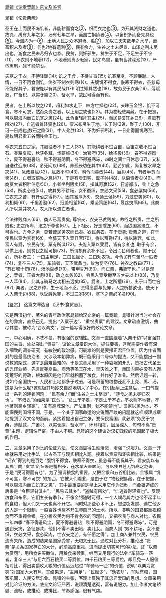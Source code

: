 [晁错《论贵粟疏》原文及鉴赏](https://www.vrrw.net/wx/10317.html)

晁错《论贵粟疏》

圣王在上而民不冻饥者，非能耕而食之②，织而衣之也③，为开其资财之道也。故尧、禹有九年之水，汤有七年之旱，而国亡捐瘠者④，以畜积多而备先具也⑤。今海内为一⑥，土地人民之众不避汤、禹⑦，加以亡天灾数年之水旱，而畜积未及者⑧，何也?地有遗利⑨，民有余力，生谷之土未尽垦，山泽之利未尽出也，游食之民未尽归农也⑩。民贫，则奸邪生。贫生于不足，不足生于不农(11)，不农则不地著(12)，不地著则离乡轻家，民如鸟兽，虽有高城深池(13)，严法重刑，犹不能禁也。

夫寒之于衣，不待轻暖(14); 饥之于食，不待甘旨(15); 饥寒至身，不顾廉耻。人情，一日不再食则饥，终岁不制衣则寒(16)。夫腹饥不得食，肤寒不得衣，虽慈母不能保其子，君安能以有其民哉(17)! 明主知其然也(18)，故务民于农桑(19)，薄赋敛，广畜积，以实仓廪(20)，备水旱，故民可得而有也。

民者，在上所以牧之(21)，趋利如水走下，四方亡择也(22)。夫珠玉金银，饥不可食，寒不可衣，然而众贵之者，以上用之故也(23)。其为物轻微易藏，在于把握，可以周海内而亡饥寒之患(24)。此令臣轻背其主(25)，而民易去其乡(26)，盗贼有所劝(27)，亡逃者得轻资也(28)。粟米布帛生于地，长于时(29)，聚于力(30)，非可一日成也;数石之重(31)，中人弗胜(32)，不为奸邪所利，一日弗得而饥寒至。是故明君贵五谷而贱金玉也。

今农夫五口之家，其服役者不下二人(33)，其能耕者不过百亩，百亩之收不过百石。春耕夏耘，秋获冬藏，伐薪樵(34)，治官府(35)，给徭役(36)，春不得避风尘，夏不得避暑热，秋不得避阴雨，冬不得避寒冻，四时之间亡日休息(37)，又私自送往迎来(38)，吊死问疾(39)，养孤长幼在其中(40)。勤苦如此，尚复被水旱之灾(41)，急政暴赋(42)，赋敛不时(43)，朝令而暮改(44)。当具(45)，有者半贾而卖(46)，亡者取倍称之息(47)，于是有卖田宅，鬻子孙(48)，以偿责者矣(49)。而商贾大者积贮倍息(50)，小者坐列贩卖(51)，操其奇赢(52)，日游都市，乘上之急(53)，所卖必倍(54)。故其男不耕耘，女不蚕织，衣必文采(55)，食必粱肉(56)，亡农夫之苦，有仟佰之得(57)。因其富厚(58)，交通王侯(59)，力过吏势(60)，以利相倾(61)，千里游遨(62)，冠盖相望(63)，乘坚策肥(64)，履丝曳缟(65)。此商人所以兼并农人，农人所以流亡者也。

今法律贱商人(66)，商人已富贵矣; 尊农夫，农夫已贫贱矣。故俗之所贵，主之所贱也; 吏之所卑，法之所尊也(67)。上下相反，好恶乖迕(68)，而欲国富法立，不可得也。方今之务，莫若使民务农而已矣。欲民务农，在于贵粟; 贵粟之道，在于使民以粟为赏罚(69)。今募天下入粟县官(70)，得以拜爵(71)，得以除罪，如此，富人有爵，农民有钱，粟有所渫(72)。夫能入粟以受爵，皆有余者也; 取于有余，以供上用，则贫民之赋可损(73)，所谓损有余补不足，令出而民利者也。顺于民心，所补者三： 一曰主用足，二曰民赋少，三曰劝农功。今令民有车骑马一匹者(74)，复卒三人(75)。车骑者，天下武备也，故为复卒(76)。神农之教曰(77)： “有石城十仞(78)，汤池百步(79)，带甲百万(80)，而亡粟，弗能守也。” 以是观之，粟者，王者大用(81)，政之本务(82)。令民入粟受爵至五大夫以上(83)，乃复一人耳(84)，此其与骑马之功相去远矣(85)。爵者，上之所擅(86)，出于口而亡穷(87); 粟者，民之所种，生于地而不乏。夫得高爵与免罪，人之所甚欲也。使天下人入粟于边(88)，以受爵免罪，不过三岁(89)，塞下之粟必多矣(90)。



【鉴赏】 这篇文章选自 《汉书·食货志》。

它是西汉初年，著名的青年政治家晁错给汉文帝的一篇奏疏。晁错针对当时社会存在的弊病，直抒己见，提出 “入粟于边”、“重农贵粟” 的建议。文章疏直激切，曲尽其意，被称为“西汉鸿文”，是一篇写得很好的政论文章。

一、中心明确，不枝不蔓，有很强的逻辑性。文章一直围绕着“入粟于边”以富强其国的主旨，处处突出 “贵粟”。议论文章要识大体，抓住要害，这就需要作者有深入细致的调查研究，有敏锐的政治感。可最难的则是要摆正君臣位置，因为作者面对的是最高统治者，又涉及本朝弊病，既不能采用口号似的提法，又不能摆出一副说教的架式，这才是最难最难的。于是文章采用了一种委婉的开头，赞扬古代圣王的光辉业绩，先言唐尧夏禹、商汤等圣王在水、旱灾难之下，而国内百姓没有人饿死荒野的德政，根本原因是他们早就积蓄了粮食，并作好了准备。然后话题一转，说如今全国统一，人民和土地都多于过去，可是积蓄的粮物还赶不上尧、禹、汤，这是为什么呢?这就极其巧妙又自然地切入了中心。在引起皇上注意后，一口气提出一系列的连锁问题： “民有余力”而“生谷之土未尽垦”，“游食之民未尽归农也”。“不归农”的结果是“民贫”。“贫生于不足，不足生于不农，不农则不地著，不地著则离乡轻家”，“虽有高城深池，严法重刑，犹不能禁也”。国家以民为本，不能保民则国将不国。于是，一个关于国家命运的尖锐而严峻的问题就这样顺理成章地提到了汉文帝的面前。紧接着提出自己主张，要保民富国，就必须“务民于农桑，薄赋敛，广畜积，以实仓廪，备水旱”，环环相扣，层层深入，句句不离“贵粟”主题，逻辑性严密，不由人不服。晁错的这个建议对汉初政权的巩固起了极大的作用。

二、文章采用了对比的论证方法，使文章显得生动活泼，增强了说服力。文章一开始就采用对比手法，以古圣王与现实相比入题。接着以贵粟和轻农相比较，结果是 “轻农”得到的是百姓 “腹饥不得食，肤寒不得衣，虽慈母不能保其子，君安能以有其民”; 而 “贵粟”的结果是蓄积多，在水旱灾害面前，可以使百姓无饥寒之危害，于是 “民可得而有也”。为了强调粮食的重要，又把金银和五谷相比较。金银属 “饥不可食，寒不可衣” 的东西，它被人们看重，是由于它 “物轻微易藏，在于把握，可以周海内而亡饥寒之患”，其中最重要的是皇上采用它作为货币，而金银造成的后果是 “令臣轻背其主”，“民易去其乡”，“盗贼有所劝”，“亡逃者得轻资也”。反观粮食和布帛，它们生长有季节，不像金银随时可得，一个人竭尽其力也带不起半年的食粮，但人们又一天也离不开它。同时对那些心术不正，想盗窃发财、逃亡他乡的人是一个限制，一般百姓也离不开生养自己的土地。所以，英明的国君都重视粮食而不重视金银。在分析农民为何不肯务农的问题时，又把农民与商人对比。农民一年四季 “春不得避风尘，夏不得避暑热，秋不得避阴雨，冬不得避寒冻”，可是遇到天灾，急征暴敛，他们不得不卖田地，卖儿女。而商人则 “男不耕耘，女不蚕织，衣必文采，食必粱肉，亡农夫之苦，有仟佰之得”。加上商人兼并农民，农民流离失所，造成的结果是国家受害，无粮又无民。通过对比分析，推论出 “贵粟”是关系国家存亡的大计，必须高度重视，进而提出切实可行的办法，即 “以粟为赏罚”，用粮食来买爵位，用粮食来赎罪。继而又用现行的法令 “车骑马一匹者，复卒三人”与用六百石粮买二等爵位，四千石粮买三等爵位，却只免一人服役相对比，得出卖爵收入粮的价值远远超过 “车骑马一匹”的价值，说明“以粟为赏罚”对国家大大有利。其结果是，“主用足”，“民赋少”，“劝农功”，军队有粮，国家巩固，人民安居乐业。晁错的主张，客观上反映了其忠君爱国的思想。文章采用对比论证的方法，使全文论证严密，说理清楚透彻，富有说服力。加上作者文笔矫健、流畅，或推论，或排比，节奏感强，很有气势。

